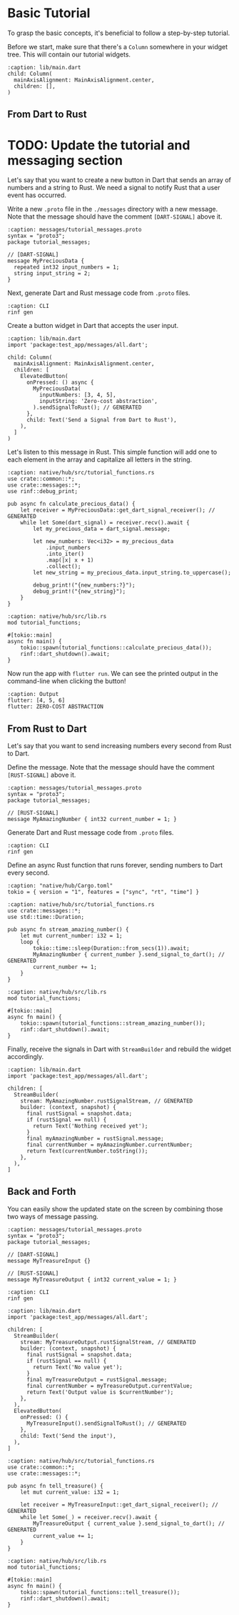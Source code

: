 # Basic Tutorial

To grasp the basic concepts, it's beneficial to follow a step-by-step tutorial.

Before we start, make sure that there's a `Column` somewhere in your widget tree. This will contain our tutorial widgets.

```{code-block} dart
:caption: lib/main.dart
child: Column(
  mainAxisAlignment: MainAxisAlignment.center,
  children: [],
)
```

## From Dart to Rust

# TODO: Update the tutorial and messaging section

Let's say that you want to create a new button in Dart that sends an array of numbers and a string to Rust. We need a signal to notify Rust that a user event has occurred.

Write a new `.proto` file in the `./messages` directory with a new message. Note that the message should have the comment `[DART-SIGNAL]` above it.

```{code-block} proto
:caption: messages/tutorial_messages.proto
syntax = "proto3";
package tutorial_messages;

// [DART-SIGNAL]
message MyPreciousData {
  repeated int32 input_numbers = 1;
  string input_string = 2;
}
```

Next, generate Dart and Rust message code from `.proto` files.

```{code-block} shell
:caption: CLI
rinf gen
```

Create a button widget in Dart that accepts the user input.

```{code-block} dart
:caption: lib/main.dart
import 'package:test_app/messages/all.dart';

child: Column(
  mainAxisAlignment: MainAxisAlignment.center,
  children: [
    ElevatedButton(
      onPressed: () async {
        MyPreciousData(
          inputNumbers: [3, 4, 5],
          inputString: 'Zero-cost abstraction',
        ).sendSignalToRust(); // GENERATED
      },
      child: Text('Send a Signal from Dart to Rust'),
    ),
  ]
)
```

Let's listen to this message in Rust. This simple function will add one to each element in the array and capitalize all letters in the string.

```{code-block} rust
:caption: native/hub/src/tutorial_functions.rs
use crate::common::*;
use crate::messages::*;
use rinf::debug_print;

pub async fn calculate_precious_data() {
    let receiver = MyPreciousData::get_dart_signal_receiver(); // GENERATED
    while let Some(dart_signal) = receiver.recv().await {
        let my_precious_data = dart_signal.message;

        let new_numbers: Vec<i32> = my_precious_data
            .input_numbers
            .into_iter()
            .map(|x| x + 1)
            .collect();
        let new_string = my_precious_data.input_string.to_uppercase();

        debug_print!("{new_numbers:?}");
        debug_print!("{new_string}");
    }
}
```

```{code-block} rust
:caption: native/hub/src/lib.rs
mod tutorial_functions;

#[tokio::main]
async fn main() {
    tokio::spawn(tutorial_functions::calculate_precious_data());
    rinf::dart_shutdown().await;
}
```

Now run the app with `flutter run`. We can see the printed output in the command-line when clicking the button!

```{code-block} none
:caption: Output
flutter: [4, 5, 6]
flutter: ZERO-COST ABSTRACTION
```

## From Rust to Dart

Let's say that you want to send increasing numbers every second from Rust to Dart.

Define the message. Note that the message should have the comment `[RUST-SIGNAL]` above it.

```{code-block} proto
:caption: messages/tutorial_messages.proto
syntax = "proto3";
package tutorial_messages;

// [RUST-SIGNAL]
message MyAmazingNumber { int32 current_number = 1; }
```

Generate Dart and Rust message code from `.proto` files.

```{code-block} shell
:caption: CLI
rinf gen
```

Define an async Rust function that runs forever, sending numbers to Dart every second.

```{code-block} toml
:caption: "native/hub/Cargo.toml"
tokio = { version = "1", features = ["sync", "rt", "time"] }
```

```{code-block} rust
:caption: native/hub/src/tutorial_functions.rs
use crate::messages::*;
use std::time::Duration;

pub async fn stream_amazing_number() {
    let mut current_number: i32 = 1;
    loop {
        tokio::time::sleep(Duration::from_secs(1)).await;
        MyAmazingNumber { current_number }.send_signal_to_dart(); // GENERATED
        current_number += 1;
    }
}
```

```{code-block} rust
:caption: native/hub/src/lib.rs
mod tutorial_functions;

#[tokio::main]
async fn main() {
    tokio::spawn(tutorial_functions::stream_amazing_number());
    rinf::dart_shutdown().await;
}
```

Finally, receive the signals in Dart with `StreamBuilder` and rebuild the widget accordingly.

```{code-block} dart
:caption: lib/main.dart
import 'package:test_app/messages/all.dart';

children: [
  StreamBuilder(
    stream: MyAmazingNumber.rustSignalStream, // GENERATED
    builder: (context, snapshot) {
      final rustSignal = snapshot.data;
      if (rustSignal == null) {
        return Text('Nothing received yet');
      }
      final myAmazingNumber = rustSignal.message;
      final currentNumber = myAmazingNumber.currentNumber;
      return Text(currentNumber.toString());
    },
  ),
]
```

## Back and Forth

You can easily show the updated state on the screen by combining those two ways of message passing.

```{code-block} proto
:caption: messages/tutorial_messages.proto
syntax = "proto3";
package tutorial_messages;

// [DART-SIGNAL]
message MyTreasureInput {}

// [RUST-SIGNAL]
message MyTreasureOutput { int32 current_value = 1; }
```

```{code-block} shell
:caption: CLI
rinf gen
```

```{code-block} dart
:caption: lib/main.dart
import 'package:test_app/messages/all.dart';

children: [
  StreamBuilder(
    stream: MyTreasureOutput.rustSignalStream, // GENERATED
    builder: (context, snapshot) {
      final rustSignal = snapshot.data;
      if (rustSignal == null) {
        return Text('No value yet');
      }
      final myTreasureOutput = rustSignal.message;
      final currentNumber = myTreasureOutput.currentValue;
      return Text('Output value is $currentNumber');
    },
  ),
  ElevatedButton(
    onPressed: () {
      MyTreasureInput().sendSignalToRust(); // GENERATED
    },
    child: Text('Send the input'),
  ),
]
```

```{code-block} rust
:caption: native/hub/src/tutorial_functions.rs
use crate::common::*;
use crate::messages::*;

pub async fn tell_treasure() {
    let mut current_value: i32 = 1;

    let receiver = MyTreasureInput::get_dart_signal_receiver(); // GENERATED
    while let Some(_) = receiver.recv().await {
        MyTreasureOutput { current_value }.send_signal_to_dart(); // GENERATED
        current_value += 1;
    }
}
```

```{code-block} rust
:caption: native/hub/src/lib.rs
mod tutorial_functions;

#[tokio::main]
async fn main() {
    tokio::spawn(tutorial_functions::tell_treasure());
    rinf::dart_shutdown().await;
}
```
